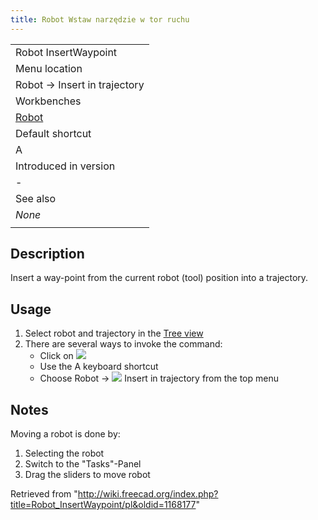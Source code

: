 ```yaml
---
title: Robot Wstaw narzędzie w tor ruchu
---
```

|  |
| --- |
| Robot InsertWaypoint |
| Menu location |
| Robot → Insert in trajectory |
| Workbenches |
| [Robot](/Robot_Workbench "Robot Workbench") |
| Default shortcut |
| A |
| Introduced in version |
| - |
| See also |
| *None* |
|  |

## Description

Insert a way-point from the current robot (tool) position into a trajectory.

## Usage

1. Select robot and trajectory in the [Tree view](/Tree_view "Tree view")
2. There are several ways to invoke the command:
   * Click on ![](/images/Robot_InsertWaypoint.svg)
   * Use the A keyboard shortcut
   * Choose Robot → ![](/images/Robot_InsertWaypoint.svg) Insert in trajectory from the top menu

## Notes

Moving a robot is done by:

1. Selecting the robot
2. Switch to the "Tasks"-Panel
3. Drag the sliders to move robot

Retrieved from "<http://wiki.freecad.org/index.php?title=Robot_InsertWaypoint/pl&oldid=1168177>"